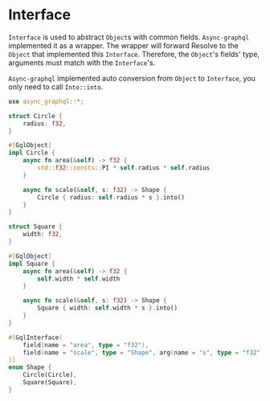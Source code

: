 # Interface

`Interface` is used to abstract `Object`s with common fields.
`Async-graphql` implemented it as a wrapper.
The wrapper will forward Resolve to the `Object` that implemented this `Interface`.
Therefore, the `Object`'s fields' type, arguments must match with the `Interface`'s.

`Async-graphql` implemented auto conversion from `Object` to `Interface`, you only need to call `Into::into`.

```rust
use async_graphql::*;

struct Circle {
    radius: f32,
}

#[GqlObject]
impl Circle {
    async fn area(&self) -> f32 {
        std::f32::consts::PI * self.radius * self.radius
    }

    async fn scale(&self, s: f32) -> Shape {
        Circle { radius: self.radius * s }.into()
    }
}

struct Square {
    width: f32,
}

#[GqlObject]
impl Square {
    async fn area(&self) -> f32 {
        self.width * self.width
    }

    async fn scale(&self, s: f32) -> Shape {
        Square { width: self.width * s }.into()
    }
}

#[GqlInterface(
    field(name = "area", type = "f32"),
    field(name = "scale", type = "Shape", arg(name = "s", type = "f32"))
)]
enum Shape {
    Circle(Circle),
    Square(Square),
}
```
